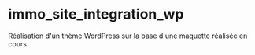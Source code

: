 # immo_site_integration_wp

Réalisation d'un thème WordPress sur la base d'une maquette réalisée en cours.
